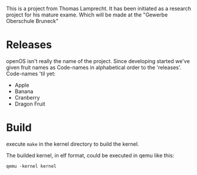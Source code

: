 This is a project from Thomas Lamprecht. It has been initiated as a research project for his mature exame. Which will be made at the "Gewerbe Oberschule Bruneck"

# Releases

openOS isn't really the name of the project. Since developing started we've given fruit names as Code-names in alphabetical order to the 'releases'.
Code-names 'til yet:

* Apple
* Banana
* Cranberry
* Dragon Fruit

# Build
execute `make` in the kernel directory to build the kernel.

The builded kernel, in elf format, could be executed in qemu like this:

`qemu -kernel kernel`
